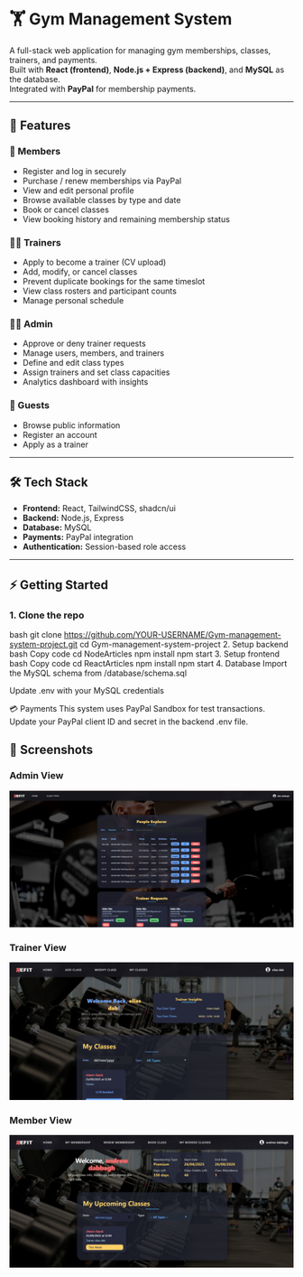 # 🏋️ Gym Management System

A full-stack web application for managing gym memberships, classes, trainers, and payments.  
Built with **React (frontend)**, **Node.js + Express (backend)**, and **MySQL** as the database.  
Integrated with **PayPal** for membership payments.

---

## 🚀 Features

### 👤 Members
- Register and log in securely  
- Purchase / renew memberships via PayPal  
- View and edit personal profile  
- Browse available classes by type and date  
- Book or cancel classes  
- View booking history and remaining membership status  

### 🧑‍🏫 Trainers
- Apply to become a trainer (CV upload)  
- Add, modify, or cancel classes  
- Prevent duplicate bookings for the same timeslot  
- View class rosters and participant counts  
- Manage personal schedule  

### 👨‍💼 Admin
- Approve or deny trainer requests  
- Manage users, members, and trainers  
- Define and edit class types  
- Assign trainers and set class capacities  
- Analytics dashboard with insights  

### 👥 Guests
- Browse public information  
- Register an account  
- Apply as a trainer  

---

## 🛠️ Tech Stack

- **Frontend:** React, TailwindCSS, shadcn/ui  
- **Backend:** Node.js, Express  
- **Database:** MySQL  
- **Payments:** PayPal integration  
- **Authentication:** Session-based role access  

---

## ⚡ Getting Started

### 1. Clone the repo
bash
git clone https://github.com/YOUR-USERNAME/Gym-management-system-project.git
cd Gym-management-system-project
2. Setup backend
bash
Copy code
cd NodeArticles
npm install
npm start
3. Setup frontend
bash
Copy code
cd ReactArticles
npm install
npm start
4. Database
Import the MySQL schema from /database/schema.sql

Update .env with your MySQL credentials

💳 Payments
This system uses PayPal Sandbox for test transactions.
Update your PayPal client ID and secret in the backend .env file.

## 📸 Screenshots

### Admin View
![Admin View](adminview.png)

### Trainer View
![Trainer View](image.png)

### Member View
![Member View](member.png)



